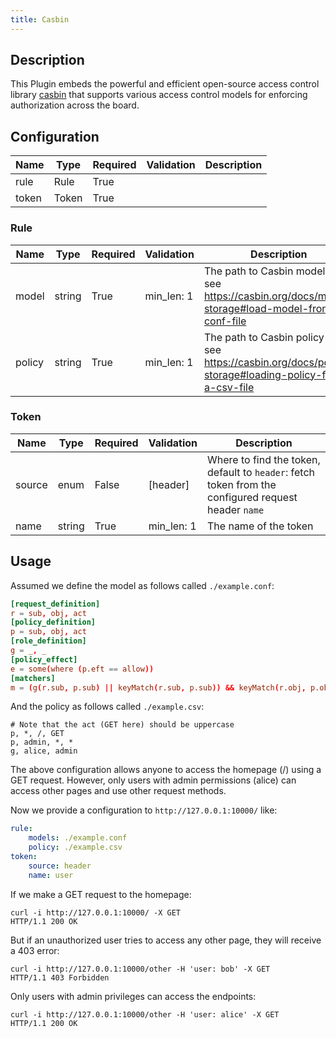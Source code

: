 ```yaml
---
title: Casbin
---
```


## Description

This Plugin embeds the powerful and efficient open-source access control library [casbin](https://casbin.org/docs/overview) that supports various access control models for enforcing authorization across the board.

## Configuration

| Name  | Type  | Required | Validation | Description |
|-------|-------|----------|------------|-------------|
| rule  | Rule  | True     |            |             |
| token | Token | True     |            |             |


### Rule

| Name   | Type   | Required | Validation | Description                                                                                               |
|--------|--------|----------|------------|-----------------------------------------------------------------------------------------------------------|
| model  | string | True     | min_len: 1 | The path to Casbin model file, see https://casbin.org/docs/model-storage#load-model-from-conf-file        |
| policy | string | True     | min_len: 1 | The path to Casbin policy file, see https://casbin.org/docs/policy-storage#loading-policy-from-a-csv-file |

### Token


| Name   | Type   | Required | Validation | Description                                                                                         |
|--------|--------|----------|------------|-----------------------------------------------------------------------------------------------------|
| source | enum   | False    | [header]   | Where to find the token, default to `header`: fetch token from the configured request header `name` |
| name   | string | True     | min_len: 1 | The name of the token                                                                               |

## Usage

Assumed we define the model as follows called `./example.conf`:

```conf
[request_definition]
r = sub, obj, act
[policy_definition]
p = sub, obj, act
[role_definition]
g = _, _
[policy_effect]
e = some(where (p.eft == allow))
[matchers]
m = (g(r.sub, p.sub) || keyMatch(r.sub, p.sub)) && keyMatch(r.obj, p.obj) && keyMatch(r.act, p.act)
```

And the policy as follows called `./example.csv`:

```csv
# Note that the act (GET here) should be uppercase
p, *, /, GET
p, admin, *, *
g, alice, admin
```

The above configuration allows anyone to access the homepage (/) using a GET request. However, only users with admin permissions (alice) can access other pages and use other request methods.

Now we provide a configuration to `http://127.0.0.1:10000/` like:

```yaml
rule:
    models: ./example.conf
    policy: ./example.csv
token:
    source: header
    name: user
```

If we make a GET request to the homepage:

```shell
curl -i http://127.0.0.1:10000/ -X GET
HTTP/1.1 200 OK
```

But if an unauthorized user tries to access any other page, they will receive a 403 error:

```shell
curl -i http://127.0.0.1:10000/other -H 'user: bob' -X GET
HTTP/1.1 403 Forbidden
```

Only users with admin privileges can access the endpoints:

```shell
curl -i http://127.0.0.1:10000/other -H 'user: alice' -X GET
HTTP/1.1 200 OK
```

